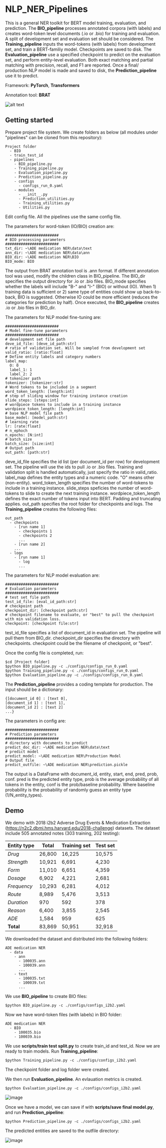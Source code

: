 # NLP_NER_Pipelines
This is a general NER toolkit for BERT model training, evaluation, and prediction. The **BIO_pipeline** processes annotated corpora (with labels) and creates word-token level documents (.io or .bio) for training and evaluation. A split of development set and evaluation set should be considered. The **Training_pipeline** inputs the word-tokens (with labels) from development set, and train a BERT-familiy model. Checkpoints are saved to disk. The **Evaluation_pipeline** use a specified checkpoint to predict on the evaluation set, and perform entity-level evaluation. Both exact matching and partial matching with precision, recall, and F1 are reported. Once a final/ production NLP model is made and saved to disk, the **Prediction_pipeline** use it to predict. 

Framework: **PyTorch**, **Transformers**

Annotation tool: **BRAT**

![alt text](https://github.com/daviden1013/NLP_NER_Pipelines/blob/main/Pipelines%20diagram.png)

## Getting started
Prepare project file system. We create folders as below (all modules under "pipelines" can be cloned from this repository):
```
Project folder
  - BIO
  - train_test_id
  - pipelines
    - BIO_pipeline.py
    - Training_pipeline.py
    - Evaluation_pipeline.py
    - Prediction_pipeline.py
    - configs
      - configs_run_0.yaml
    - modules
      - __init__.py
      - Prediction_utilities.py
      - Training_utilities.py
      - Utilities.py
```
Edit config file. All the pipelines use the same config file. 

The parameters for word-token (IO/BIO) creation are:
```
########################
# BIO processing parameters
########################
txt_dir: ~\ADE medication NER\data\text
ann_dir: ~\ADE medication NER\data\ann
BIO_dir: ~\ADE medication NER\BIO
BIO_mode: BIO
```
The output from BRAT annotation tool is .ann format. If different annotation tool was used, modify the children class in BIO_pipeline. The BIO_dir specifies the output directory for .io or .bio files. BIO_mode specifies whether the labels will include "B-" and "I-" (BIO) or without (IO). When 1) training data is sufficient or 2) same type of entities could show up back-to-back, BIO is suggested. Otherwise IO could be more efficient (reduces the categories for prediction by half). Once executed, the **BIO_pipeline** creates .io or .bio files in BIO_dir. 

The parameters for NLP model fine-tuning are:
```
########################
# Model fine-tune parameters
########################
# development set file path
deve_id_file: [deve_id_path:str]
# ratio of validation set. Will be sampled from development set
valid_ratio: [ratio:float]
# Define entity labels and category numbers
label_map: 
  O: 0
  label_1: 1
  label_2: 2
# tokenizer path
tokenizer: [tokenizer:str]
# Word tokens to be included in a segment
word_token_length: [length:int]
# step of sliding window for training instance creation
slide_steps: [steps:int]
# wordpiece tokens to include in a training instance
wordpiece_token_length: [length:int]
# base NLP model file path
base_model: [model_path:str]
# learning rate
lr: [rate:float]
# n_ephoch
n_epochs: [N:int]
# batch_size
batch_size: [size:int]
# Output path
out_path: [path:str]
```
deve_id_file specifies the id list (per document_id per row) for development set. The pipeline will use the ids to pull .io or .bio files. Training and validation split is handled automatically, just specify the ratio in valid_ratio. label_map defines the entity types and a numeric code. "O" means other (non-entity). word_token_length specifies the number of word-tokens to include in a training instance. slide_steps speficies the number of word-tokens to slide to create the next training instance. wordpiece_token_length defines the exact number of tokens input into BERT. Padding and truncating applies. out_path specifies the root folder for checkpoints and logs. The **Training_pipeline** creates the following files:
```
out_path
  - checkpoints
    - [run name 1]
      - checkpoints 1
      - checkpoints 2
      ...
    - [run name 2]
    ...
  - logs
    - [run name 1]
      - log
      ...
```
The parameters for NLP model evaluation are:
```
########################
# Evaluation parameters
########################
# test set file path
test_id_file: [eval_id_path:str]
# checkpoint path
checkpoint_dir: [checkpoint path:str]
# checkpoint filename to evaluate, or "best" to pull the checkpoint with min validation loss.
checkpoint: [checkpoint file:str]
```
test_id_file specifies a list of document_id in evaluation set. The pipeline will pull them from BIO_dir. checkpoint_dir specifies the directory with checkpoints. checkpoint could be the filename of checkpoint, or "best". 

Once the config file is completed, run:
```
$cd [Project folder]
$python BIO_pipeline.py -c ./configs/configs_run_0.yaml
$python Training_pipeline.py -c ./configs/configs_run_0.yaml
$python Evaluation_pipeline.py -c ./configs/configs_run_0.yaml
```

The **Prediction_pipeline** provides a coding template for production. The input should be a dictionary:
```
{[document_id 0] : [text 0],
[document_id 1] : [text 1],
[document_id 2] : [text 2]
...}
```
The parameters in config are:
```
########################
# Prediction parameters
########################
# directory with documents to predict
predict_doc_dir: ~\ADE medication NER\data\text
# predict model
predict_model: ~\ADE medication NER\Production Model
# Output file
predict_outfile: ~\ADE medication NER\prediction.pickle
```
The output is a DataFrame with document_id, entity, start, end, pred, prob, conf. pred is the predicted entity type, prob is the average probability of all tokens in the entity, conf is the prob/baseline probability. Where baseline probability is the probability of randomly guess an entity type (1/N_entity_types).

## Demo
We demo with 2018 i2b2 Adverse Drug Events & Medication Extraction (https://n2c2.dbmi.hms.harvard.edu/2018-challenge) datasets. The dataset include 505 annotated notes (303 training, 202 testing):

| Entity type  | Total | Training set | Test set  |
| -------------| ------|--------- |--------|
|      *Drug*    | 26,800| 16,225   | 10,575 |
|     *Strength* | 10,921| 6,691    | 4,230  |
|     *Form*     | 11,010| 6,651    | 4,359  |
|     *Dosage*   | 6,902 | 4,221    | 2,681  |
|   *Frequency*  | 10,293| 6,281    | 4,012  |
|     *Route*    | 8,989 | 5,476    | 3,513  |
|   *Duration*   | 970   | 592      | 378    |
|    *Reason*    | 6,400 | 3,855    | 2,545  |
|      *ADE*     | 1,584 | 959      | 625    |
|    **Total**     | 83,869| 50,951   | 32,918 |

We downloaded the dataset and distributed into the following folders:
```
ADE medication NER
  - data
    - ann
      - 100035.ann
      - 100039.ann
      ...
    - text
      - 100035.txt
      - 100039.txt
      ...
```
We use **BIO_pipeline** to create BIO files:

```
$python BIO_pipeline.py -c ./configs/configs_i2b2.yaml
```
Now we have word-token files (with labels) in BIO folder: 
```
ADE medication NER
  - BIO
    - 100035.bio
    - 100039.bio
```
We use **scripts/train test split.py** to create train_id and test_id.
Now we are ready to train models. Run **Training_pipeline**:
```
$python Training_pipeline.py -c ./configs/configs_i2b2.yaml
```
The checkpoint folder and log folder were created. 

We then run **Evaluation_pipeline**. An evlauation metrics is created.
```
$python Evaluation_pipeline.py -c ./configs/configs_i2b2.yaml
```

![image](https://user-images.githubusercontent.com/24928020/217161420-df295b8b-4a38-463c-ad2d-e4acd27f9e23.png)


Once we have a model, we can save if with **scripts/save final model.py**, and run **Prediction_pipeline**:
```
$python Prediction_pipeline.py -c ./configs/configs_i2b2.yaml
```
The predicted entities are saved to the outfile directory:

![image](https://user-images.githubusercontent.com/24928020/216157323-7996d5c7-3d54-4da8-9bae-45bacc58ff16.png)



